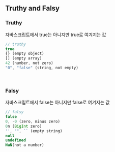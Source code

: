 ## Truthy and Falsy

### Truthy

자바스크립트에서 true는 아니지만 true로 여겨지는 값

```javascript
// truthy
true
{} (empty object)
[] (empty array)
42 (number, not zero)
"0", "false" (string, not empty)
```

<br />

### Falsy

자바스크립트에서 false는 아니지만 false로 여겨지는 값

```javascript
// falsy
false
0, -0 (zero, minus zero)
0n (BigInt zero)
'', "", `` (empty string)
null
undefined
NaN(not a number)
```


